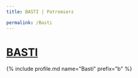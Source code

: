 ```yaml
---
title: BASTI | Patromierz

permalink: /Basti
---
```


# [BASTI](https://patronite.pl/Basti)

{% include profile.md name="Basti" prefix="b" %}

